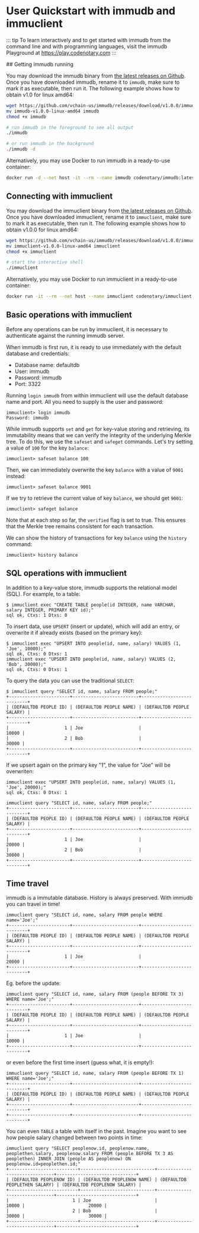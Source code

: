 # User Quickstart with immudb and immuclient

::: tip
To learn interactively and to get started with immudb from the command line and with programming languages, visit the immudb Playground at <https://play.codenotary.com>
:::

<WrappedSection>
## Getting immudb running

You may download the immudb binary from [the latest releases on Github](https://github.com/codenotary/immudb/releases/latest). Once you have downloaded immudb, rename it to `immudb`, make sure to mark it as executable, then run it. The following example shows how to obtain v1.0 for linux amd64:

```bash
wget https://github.com/vchain-us/immudb/releases/download/v1.0.0/immudb-v1.0.0-linux-amd64
mv immudb-v1.0.0-linux-amd64 immudb
chmod +x immudb

# run immudb in the foreground to see all output
./immudb

# or run immudb in the background
./immudb -d
```

Alternatively, you may use Docker to run immudb in a ready-to-use container:

```bash
docker run -d --net host -it --rm --name immudb codenotary/immudb:latest
```

</WrappedSection>

<WrappedSection>

## Connecting with immuclient

You may download the immuclient binary from [the latest releases on Github](https://github.com/codenotary/immudb/releases/latest). Once you have downloaded immuclient, rename it to `immuclient`, make sure to mark it as executable, then run it. The following example shows how to obtain v1.0.0 for linux amd64:

```bash
wget https://github.com/vchain-us/immudb/releases/download/v1.0.0/immuclient-v1.0.0-linux-amd64
mv immuclient-v1.0.0-linux-amd64 immuclient
chmod +x immuclient

# start the interactive shell
./immuclient
```

Alternatively, you may use Docker to run immuclient in a ready-to-use container:

```bash
docker run -it --rm --net host --name immuclient codenotary/immuclient:latest
```

</WrappedSection>

<WrappedSection>

## Basic operations with immuclient

Before any operations can be run by immuclient, it is necessary to authenticate against the running immudb server.

When immudb is first run, it is ready to use immediately with the default database and credentials:

- Database name: defaultdb
- User: immudb
- Password: immudb
- Port: 3322

Running `login immudb` from within immuclient will use the default database name and port. All you need to supply is the user and password:

```
immuclient> login immudb
Password: immudb
```

While immudb supports `set` and `get` for key-value storing and retrieving, its immutability means that we can verify the integrity of the underlying Merkle tree. To do this, we use the `safeset` and `safeget` commands. Let's try setting a value of `100` for the key `balance`:

```
immuclient> safeset balance 100
```

Then, we can immediately overwrite the key `balance` with a value of `9001` instead:

```
immuclient> safeset balance 9001
```

If we try to retrieve the current value of key `balance`, we should get `9001`:

```
immuclient> safeget balance
```

Note that at each step so far, the `verified` flag is set to true. This ensures that the Merkle tree remains consistent for each transaction.

We can show the history of transactions for key `balance` using the `history` command:

```
immuclient> history balance
```

</WrappedSection>

<WrappedSection>

## SQL operations with immuclient

In addition to a key-value store, immudb supports the relational model (SQL). For example, to a table:

```
$ immuclient exec "CREATE TABLE people(id INTEGER, name VARCHAR, salary INTEGER, PRIMARY KEY id);"
sql ok, Ctxs: 1 Dtxs: 0
```

To insert data, use `UPSERT` (insert or update), which will add an entry, or overwrite it if already exists (based on the primary key):

```
$ immuclient exec "UPSERT INTO people(id, name, salary) VALUES (1, 'Joe', 10000);"
sql ok, Ctxs: 0 Dtxs: 1
immuclient exec "UPSERT INTO people(id, name, salary) VALUES (2, 'Bob', 30000);"
sql ok, Ctxs: 0 Dtxs: 1
```

To query the data you can use the traditional `SELECT`:

```
$ immuclient query "SELECT id, name, salary FROM people;"
+-----------------------+-------------------------+---------------------------+
| (DEFAULTDB PEOPLE ID) | (DEFAULTDB PEOPLE NAME) | (DEFAULTDB PEOPLE SALARY) |
+-----------------------+-------------------------+---------------------------+
|                     1 | Joe                     |                     10000 |
|                     2 | Bob                     |                     30000 |
+-----------------------+-------------------------+---------------------------+
```

If we upsert again on the primary key "1", the value for "Joe" will be overwriten:

```
immuclient exec "UPSERT INTO people(id, name, salary) VALUES (1, 'Joe', 20000);"
sql ok, Ctxs: 0 Dtxs: 1

immuclient query "SELECT id, name, salary FROM people;"
+-----------------------+-------------------------+---------------------------+
| (DEFAULTDB PEOPLE ID) | (DEFAULTDB PEOPLE NAME) | (DEFAULTDB PEOPLE SALARY) |
+-----------------------+-------------------------+---------------------------+
|                     1 | Joe                     |                     20000 |
|                     2 | Bob                     |                     30000 |
+-----------------------+-------------------------+---------------------------+
```

</WrappedSection>

<WrappedSection>

## Time travel

immudb is a immutable database. History is always preserved. With immudb you can travel in time!

```
immuclient query "SELECT id, name, salary FROM people WHERE name='Joe';"
+-----------------------+-------------------------+---------------------------+
| (DEFAULTDB PEOPLE ID) | (DEFAULTDB PEOPLE NAME) | (DEFAULTDB PEOPLE SALARY) |
+-----------------------+-------------------------+---------------------------+
|                     1 | Joe                     |                     20000 |
+-----------------------+-------------------------+---------------------------+
```

Eg. before the update:

```
immuclient query "SELECT id, name, salary FROM (people BEFORE TX 3) WHERE name='Joe';"
+-----------------------+-------------------------+---------------------------+
| (DEFAULTDB PEOPLE ID) | (DEFAULTDB PEOPLE NAME) | (DEFAULTDB PEOPLE SALARY) |
+-----------------------+-------------------------+---------------------------+
|                     1 | Joe                     |                     10000 |
+-----------------------+-------------------------+---------------------------+
```

or even before the first time insert (guess what, it is empty!):

```
immuclient query "SELECT id, name, salary FROM (people BEFORE TX 1) WHERE name='Joe';"
+-----------------------+-------------------------+---------------------------+
| (DEFAULTDB PEOPLE ID) | (DEFAULTDB PEOPLE NAME) | (DEFAULTDB PEOPLE SALARY) |
+-----------------------+-------------------------+---------------------------+
+-----------------------+-------------------------+---------------------------+
```

You can even `TABLE` a table with itself in the past. Imagine you want to see how people salary changed between two points in time:

```
immuclient query "SELECT peoplenow.id, peoplenow.name, peoplethen.salary, peoplenow.salary FROM (people BEFORE TX 3 AS peoplethen) INNER JOIN (people AS peoplenow) ON peoplenow.id=peoplethen.id;"
+--------------------------+----------------------------+-------------------------------+------------------------------+
| (DEFAULTDB PEOPLENOW ID) | (DEFAULTDB PEOPLENOW NAME) | (DEFAULTDB PEOPLETHEN SALARY) | (DEFAULTDB PEOPLENOW SALARY) |
+--------------------------+----------------------------+-------------------------------+------------------------------+
|                        1 | Joe                        |                         10000 |                        20000 |
|                        2 | Bob                        |                         30000 |                        30000 |
+--------------------------+----------------------------+-------------------------------+------------------------------+
```

</WrappedSection>
